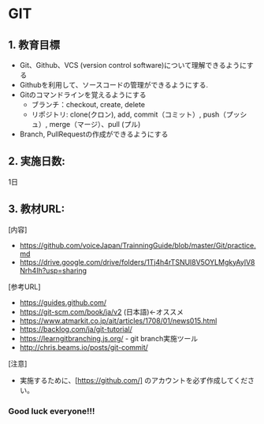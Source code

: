 # GIT

## 1. 教育目標
- Git、Github、VCS (version control software)について理解できるようにする
- Githubを利用して、ソースコードの管理ができるようにする.
- Gitのコマンドラインを覚えるようにする
	+ ブランチ：checkout, create, delete
  	+ リポジトリ: clone(クロン), add, commit（コミット）, push（プッシュ）, merge（マージ）、pull (プル)
- Branch, PullRequestの作成ができるようにする

## 2. 実施日数:
1日
## 3. 教材URL:
[内容]
- https://github.com/voiceJapan/TrainningGuide/blob/master/Git/practice.md
- https://drive.google.com/drive/folders/1Tj4h4rTSNUl8V5OYLMgkyAylV8Nrh4Ih?usp=sharing

[参考URL]
- https://guides.github.com/
- https://git-scm.com/book/ja/v2 (日本語)←オススメ 
- https://www.atmarkit.co.jp/ait/articles/1708/01/news015.html
- https://backlog.com/ja/git-tutorial/
- https://learngitbranching.js.org/ - git branch実施ツール
- http://chris.beams.io/posts/git-commit/	
	
[注意]
- 実施するために、[https://github.com/] のアカウントを必ず作成してください。

### Good luck everyone!!!
